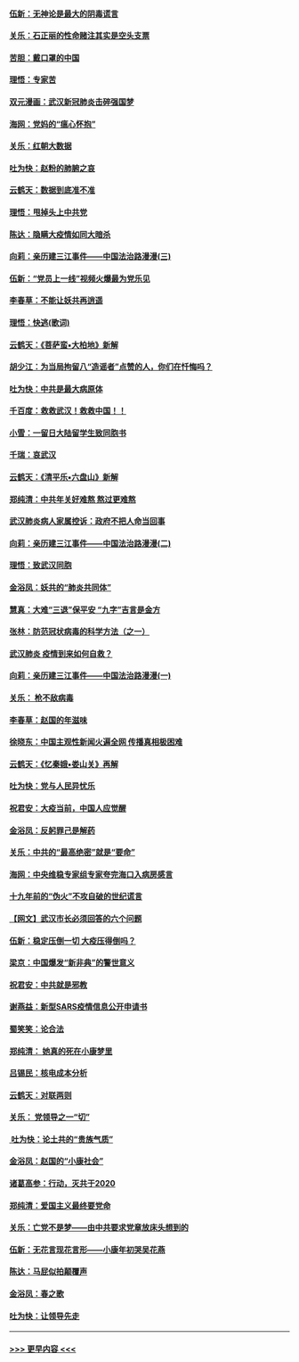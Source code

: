 #### [伍新：无神论是最大的阴毒谎言](../pages/nsc993/n11846129.md?t=02060056) 
#### [关乐：石正丽的性命赌注其实是空头支票](../pages/nsc993/n11846109.md?t=02060056) 
#### [苦胆：戴口罩的中国](../pages/nsc993/n11845576.md?t=02060056) 
#### [理悟：专家苦](../pages/nsc993/n11845564.md?t=02060056) 
#### [双元漫画：武汉新冠肺炎击碎强国梦](../pages/nsc993/n11843320.md?t=02060056) 
#### [海网：党妈的“瘟心怀抱”](../pages/nsc993/n11840740.md?t=02060056) 
#### [关乐：红朝大数据](../pages/nsc993/n11840675.md?t=02060056) 
#### [吐为快：赵粉的肺腑之哀](../pages/nsc993/n11840618.md?t=02060056) 
#### [云鹤天：数据到底准不准](../pages/nsc993/n11840325.md?t=02060056) 
#### [理悟：甩掉头上中共党](../pages/nsc993/n11838826.md?t=02060056) 
#### [陈达：隐瞒大疫情如同大暗杀](../pages/nsc993/n11838771.md?t=02060056) 
#### [向莉：亲历建三江事件——中国法治路漫漫(三)](../pages/nsc993/n11831825.md?t=02060056) 
#### [伍新：“党员上一线”视频火爆最为党乐见](../pages/nsc993/n11838200.md?t=02060056) 
#### [李春草：不能让妖共再逍遥](../pages/nsc993/n11838102.md?t=02060056) 
#### [理悟：快逃(歌词)](../pages/nsc993/n11838083.md?t=02060056) 
#### [云鹤天：《菩萨蛮▪大柏地》新解](../pages/nsc993/n11838059.md?t=02060056) 
#### [胡少江：为当局拘留八“造谣者”点赞的人，你们在忏悔吗？](../pages/nsc993/n11836801.md?t=02060056) 
#### [吐为快：中共是最大病原体](../pages/nsc993/n11836748.md?t=02060056) 
#### [千百度：救救武汉！救救中国！！](../pages/nsc993/n11836145.md?t=02060056) 
#### [小雪：一留日大陆留学生致同胞书](../pages/nsc993/n11834624.md?t=02060056) 
#### [千瑞：哀武汉](../pages/nsc993/n11833647.md?t=02060056) 
#### [云鹤天：《清平乐▪六盘山》新解](../pages/nsc993/n11833611.md?t=02060056) 
#### [郑纯清：中共年关好难熬 熬过更难熬](../pages/nsc993/n11833489.md?t=02060056) 
#### [武汉肺炎病人家属控诉：政府不把人命当回事](../pages/nsc993/n11833205.md?t=02060056) 
#### [向莉：亲历建三江事件——中国法治路漫漫(二)](../pages/nsc993/n11829102.md?t=02060056) 
#### [理悟：致武汉同胞](../pages/nsc993/n11831522.md?t=02060056) 
#### [金浴凤：妖共的“肺炎共同体”](../pages/nsc993/n11829448.md?t=02060056) 
#### [慧真：大难“三退”保平安 “九字”吉言是金方](../pages/nsc993/n11829501.md?t=02060056) 
#### [张林：防范冠状病毒的科学方法（之一）](../pages/nsc993/n11828618.md?t=02060056) 
#### [武汉肺炎 疫情到来如何自救？](../pages/nsc993/n11827632.md?t=02060056) 
#### [向莉：亲历建三江事件——中国法治路漫漫(一)](../pages/nsc993/n11827190.md?t=02060056) 
#### [关乐： 枪不敌病毒](../pages/nsc993/n11826746.md?t=02060056) 
#### [李春草：赵国的年滋味](../pages/nsc993/n11826321.md?t=02060056) 
#### [徐晓东：中国主观性新闻火遍全网 传播真相极困难](../pages/nsc993/n11826508.md?t=02060056) 
#### [云鹤天：《忆秦娥▪娄山关》再解](../pages/nsc993/n11824682.md?t=02060056) 
#### [吐为快：党与人民异忧乐](../pages/nsc993/n11824660.md?t=02060056) 
#### [祝君安：大疫当前，中国人应觉醒](../pages/nsc993/n11821946.md?t=02060056) 
#### [金浴凤：反躬罪己是解药](../pages/nsc993/n11820280.md?t=02060056) 
#### [关乐：中共的“最高绝密”就是“要命”](../pages/nsc993/n11816946.md?t=02060056) 
#### [海网：中央维稳专家组专家夸完海口入病房感言](../pages/nsc993/n11815138.md?t=02060056) 
#### [十九年前的“伪火”不攻自破的世纪谎言](../pages/nsc993/n11813238.md?t=02060056) 
#### [【网文】武汉市长必须回答的六个问题](../pages/nsc993/n11813848.md?t=02060056) 
#### [伍新：稳定压倒一切 大疫压得倒吗？](../pages/nsc993/n11812634.md?t=02060056) 
#### [梁京：中国爆发“新非典”的警世意义](../pages/nsc993/n11812554.md?t=02060056) 
#### [祝君安：中共就是邪教](../pages/nsc993/n11812431.md?t=02060056) 
#### [谢燕益：新型SARS疫情信息公开申请书](../pages/nsc993/n11808840.md?t=02060056) 
#### [蜀笑笑：论合法](../pages/nsc993/n11808064.md?t=02060056) 
#### [郑纯清： 她真的死在小康梦里](../pages/nsc993/n11806623.md?t=02060056) 
#### [吕锡民：核电成本分析](../pages/nsc993/n11806284.md?t=02060056) 
#### [云鹤天：对联两则](../pages/nsc993/n11805957.md?t=02060056) 
#### [关乐： 党领导之一“切”](../pages/nsc993/n11804505.md?t=02060056) 
#### [ 吐为快：论土共的“贵族气质”](../pages/nsc993/n11804490.md?t=02060056) 
#### [金浴凤：赵国的“小康社会”](../pages/nsc993/n11804452.md?t=02060056) 
#### [诸葛高参：行动，灭共于2020](../pages/nsc993/n11804120.md?t=02060056) 
#### [郑纯清：爱国主义最终要党命](../pages/nsc993/n11802197.md?t=02060056) 
#### [关乐：亡党不是梦——由中共要求党章放床头想到的](../pages/nsc993/n11802156.md?t=02060056) 
#### [伍新：无花言现花言形——小康年初哭吴花燕](../pages/nsc993/n11800044.md?t=02060056) 
#### [陈达：马屁似拍颠覆声](../pages/nsc993/n11800010.md?t=02060056) 
#### [金浴凤：春之歌](../pages/nsc993/n11797687.md?t=02060056) 
#### [吐为快：让领导先走](../pages/nsc993/n11797512.md?t=02060056) 

----
#### [ >>> 更早内容 <<< ](../indexes/nsc993-earlier.md)
